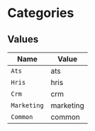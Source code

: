 # Categories


## Values

| Name        | Value       |
| ----------- | ----------- |
| `Ats`       | ats         |
| `Hris`      | hris        |
| `Crm`       | crm         |
| `Marketing` | marketing   |
| `Common`    | common      |